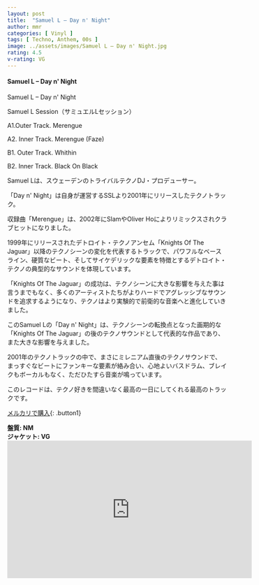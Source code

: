 ```yaml
---
layout: post
title:  "Samuel L – Day n' Night"
author: mmr
categories: [ Vinyl ]
tags: [ Techno, Anthem, 00s ]
image: ../assets/images/Samuel L – Day n' Night.jpg
rating: 4.5
v-rating: VG
---
```


#### Samuel L – Day n' Night

Samuel L – Day n' Night

Samuel L Session（サミュエルLセッション）


A1.Outer Track. Merengue

A2. Inner Track. Merengue (Faze)

B1. Outer Track. Whithin

B2. Inner Track. Black On Black

Samuel Lは、スウェーデンのトライバルテクノDJ・プロデューサー。

「Day n' Night」は自身が運営するSSLより2001年にリリースしたテクノトラック。

収録曲「Merengue」は、2002年にSlamやOliver Hoによりリミックスされクラブヒットになりました。

1999年にリリースされたデトロイト・テクノアンセム「Knights Of The Jaguar」以降のテクノシーンの変化を代表するトラックで、パワフルなベースライン、硬質なビート、そしてサイケデリックな要素を特徴とするデトロイト・テクノの典型的なサウンドを体現しています。

「Knights Of The Jaguar」の成功は、テクノシーンに大きな影響を与えた事は言うまでもなく、多くのアーティストたちがよりハードでアグレッシブなサウンドを追求するようになり、テクノはより実験的で前衛的な音楽へと進化していきました。

このSamuel Lの「Day n' Night」は、テクノシーンの転換点となった画期的な「Knights Of The Jaguar」の後のテクノサウンドとして代表的な作品であり、また大きな影響を与えました。

2001年のテクノトラックの中で、まさにミレニアム直後のテクノサウンドで、まっすぐなビートにファンキーな要素が絡み合い、心地よいバスドラム、ブレイクもボーカルもなく、ただひたすら音楽が鳴っています。

このレコードは、テクノ好きを間違いなく最高の一日にしてくれる最高のトラックです。

[メルカリで購入](https://jp.mercari.com/item/m88771243473?afid=6142608987){: .button1}

<div class="mt-4 mb-4 d-flex align-items-center">
<strong class="mr-1">盤質: NM</strong>
</div>
<div class="mt-4 mb-4 d-flex align-items-center">
<strong class="mr-1">ジャケット: VG</strong>
</div>

<iframe width="560" height="315" src="https://www.youtube.com/embed/0Zt2iGA89tc?si=tJeg7f_3hzYqydFP" title="YouTube video player" frameborder="0" allow="accelerometer; autoplay; clipboard-write; encrypted-media; gyroscope; picture-in-picture; web-share" referrerpolicy="strict-origin-when-cross-origin" allowfullscreen></iframe>